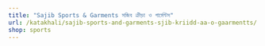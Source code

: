 ```yaml
---
title: "Sajib Sports & Garments সজিব ক্রীড়া ও গার্মেন্টস"
url: /katakhali/sajib-sports-and-garments-sjib-kriidd-aa-o-gaarmentts/
shop: sports
---
```

